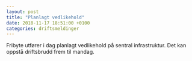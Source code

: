 ```yaml
---
layout: post
title: "Planlagt vedlikehold"
date: 2018-11-17 18:51:00 +0100 
categories: driftsmeldinger
---
```

Fribyte utfører i dag planlagt vedlikehold på sentral infrastruktur. Det kan oppstå driftsbrudd frem til mandag.
